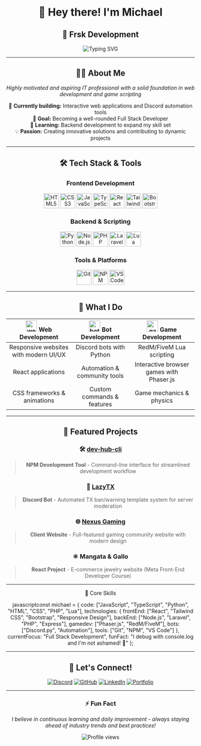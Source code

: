 <div align="center">

# 👋 Hey there! I'm Michael  
## 🚀 Frsk Development

<img src="https://readme-typing-svg.herokuapp.com?font=Fira+Code&pause=1000&color=A83A44&center=true&vCenter=true&width=435&lines=Full+Stack+Developer;Discord+Bot+Creator;RedM%2FFiveM+Developer;Always+Learning+New+Things!" alt="Typing SVG" />

</div>

---

<div align="center">

## 🧑‍💻 About Me

*Highly motivated and aspiring IT professional with a solid foundation in web development and game scripting*

🔨 **Currently building:** Interactive web applications and Discord automation tools  
🎯 **Goal:** Becoming a well-rounded Full Stack Developer  
🌱 **Learning:** Backend development to expand my skill set  
💡 **Passion:** Creating innovative solutions and contributing to dynamic projects

</div>

---

<div align="center">

## 🛠️ Tech Stack & Tools

### Frontend Development
<img src="https://cdn.jsdelivr.net/gh/devicons/devicon/icons/html5/html5-original.svg" height="40" alt="HTML5" />
<img src="https://cdn.jsdelivr.net/gh/devicons/devicon/icons/css3/css3-original.svg" height="40" alt="CSS3" />
<img src="https://cdn.jsdelivr.net/gh/devicons/devicon/icons/javascript/javascript-original.svg" height="40" alt="JavaScript" />
<img src="https://cdn.jsdelivr.net/gh/devicons/devicon/icons/typescript/typescript-original.svg" height="40" alt="TypeScript" />
<img src="https://cdn.jsdelivr.net/gh/devicons/devicon/icons/react/react-original.svg" height="40" alt="React" />
<img src="https://cdn.jsdelivr.net/gh/devicons/devicon/icons/tailwindcss/tailwindcss-original.svg" height="40" alt="Tailwind CSS" />
<img src="https://cdn.jsdelivr.net/gh/devicons/devicon/icons/bootstrap/bootstrap-original.svg" height="40" alt="Bootstrap" />

### Backend & Scripting
<img src="https://cdn.jsdelivr.net/gh/devicons/devicon/icons/python/python-original.svg" height="40" alt="Python" />
<img src="https://cdn.jsdelivr.net/gh/devicons/devicon/icons/nodejs/nodejs-original.svg" height="40" alt="Node.js" />
<img src="https://cdn.jsdelivr.net/gh/devicons/devicon/icons/php/php-original.svg" height="40" alt="PHP" />
<img src="https://cdn.jsdelivr.net/gh/devicons/devicon/icons/laravel/laravel-original.svg" height="40" alt="Laravel" />
<img src="https://cdn.jsdelivr.net/gh/devicons/devicon/icons/lua/lua-original.svg" height="40" alt="Lua" />

### Tools & Platforms
<img src="https://cdn.jsdelivr.net/gh/devicons/devicon/icons/git/git-original.svg" height="40" alt="Git" />
<img src="https://cdn.jsdelivr.net/gh/devicons/devicon/icons/npm/npm-original-wordmark.svg" height="40" alt="NPM" />
<img src="https://cdn.jsdelivr.net/gh/devicons/devicon/icons/vscode/vscode-original.svg" height="40" alt="VS Code" />

</div>

---

<div align="center">

## 🎯 What I Do

| <img src="https://cdn.jsdelivr.net/gh/devicons/devicon/icons/chrome/chrome-original.svg" height="30" alt="web" /> **Web Development** | <img src="https://cdn.jsdelivr.net/gh/devicons/devicon/icons/python/python-original.svg" height="30" alt="bot" /> **Bot Development** | <img src="https://cdn.jsdelivr.net/gh/devicons/devicon/icons/gamemaker/gamemaker-original.svg" height="30" alt="game" /> **Game Development** |
|:---:|:---:|:---:|
| Responsive websites with modern UI/UX | Discord bots with Python | RedM/FiveM Lua scripting |
| React applications | Automation & community tools | Interactive browser games with Phaser.js |
| CSS frameworks & animations | Custom commands & features | Game mechanics & physics |

</div>

---

<div align="center">

## 🚀 Featured Projects

### 🛠️ [dev-hub-cli](https://www.npmjs.com/package/dev-hub-cli)
> **NPM Development Tool** - Command-line interface for streamlined development workflow

### 🤖 [LazyTX](https://dev-hub-cli.gitbook.io/lazytx/)
> **Discord Bot** - Automated TX ban/warning template system for server moderation

### 🌐 [Nexus Gaming](https://nexusgaming.org/)
> **Client Website** - Full-featured gaming community website with modern design

### ⚛️ **Mangata & Gallo**
> **React Project** - E-commerce jewelry website (Meta Front-End Developer Course)

</div>

---

<div align="center">
🎯 Core Skills

javascriptconst michael = {
    code: ["JavaScript", "TypeScript", "Python", "HTML", "CSS", "PHP", "Lua"],
    technologies: {
        frontEnd: ["React", "Tailwind CSS", "Bootstrap", "Responsive Design"],
        backEnd: ["Node.js", "Laravel", "PHP", "Express"],
        gamedev: ["Phaser.js", "RedM/FiveM"],
        bots: ["Discord.py", "Automation"],
        tools: ["Git", "NPM", "VS Code"]
    },
    currentFocus: "Full Stack Development",
    funFact: "I debug with console.log and I'm not ashamed! 🐛"
};
</div>

---

<div align="center">

## 🤝 Let's Connect!

[![Discord](https://img.shields.io/badge/Discord-7289DA?style=for-the-badge&logo=discord&logoColor=white)](https://discord.gg/your-server)
[![GitHub](https://img.shields.io/badge/GitHub-100000?style=for-the-badge&logo=github&logoColor=white)](https://github.com/YourUsername)
[![LinkedIn](https://img.shields.io/badge/LinkedIn-0077B5?style=for-the-badge&logo=linkedin&logoColor=white)](https://linkedin.com/in/your-profile)
[![Portfolio](https://img.shields.io/badge/Portfolio-FF5722?style=for-the-badge&logo=todoist&logoColor=white)](https://your-portfolio.com)

---

### ⚡ Fun Fact
*I believe in continuous learning and daily improvement - always staying ahead of industry trends and best practices!*

<img src="https://komarev.com/ghpvc/?username=YourUsername&color=blueviolet&style=flat-square&label=Profile+Views" alt="Profile views" />

</div>
